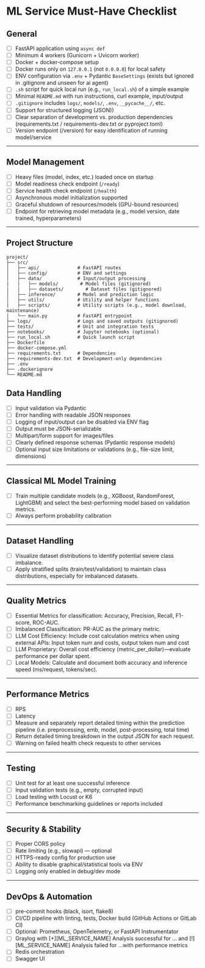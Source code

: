 # ML Service Must-Have Checklist

## General
- [ ] FastAPI application using `async def`
- [ ] Minimum 4 workers (Gunicorn + Uvicorn worker)
- [ ] Docker + docker-compose setup
- [ ] Docker runs only on `127.0.0.1` (not `0.0.0.0`) for local safety
- [ ] ENV configuration via `.env` + Pydantic `BaseSettings` (exists but ignored in .gitignore and unseen for ai agent)
- [ ] `.sh` script for quick local run (e.g., `run_local.sh`) of a simple example
- [ ] Minimal `README.md` with run instructions, curl example, input/output
- [ ] `.gitignore` includes `logs/`, `models/`, `.env`, `__pycache__/`, etc.
- [ ]  Support for structured logging (JSON))
- [ ]  Clear separation of development vs. production dependencies (requirements.txt / requirements-dev.txt or pyproject.toml)
- [ ]  Version endpoint (/version) for easy identification of running model/service

---

## Model Management
- [ ] Heavy files (model, index, etc.) loaded once on startup
- [ ] Model readiness check endpoint (`/ready`)
- [ ] Service health check endpoint (`/health`)
- [ ] Asynchronous model initialization supported
- [ ] Graceful shutdown of resources/models (GPU-bound resources)
- [ ] Endpoint for retrieving model metadata (e.g., model version, date trained, hyperparameters)

---

## Project Structure
```plaintext
project/
├── src/
│   ├── api/              # FastAPI routes
│   ├── config/           # ENV and settings
│   ├── data/             # Input/output processing
|   |   ├── models/        # Model files (gitignored)
|   |   ├── datasets/        # Dataset files (gitignored)
│   ├── inference/        # Model and prediction logic
│   ├── utils/            # Utility and helper functions
|   ├── scripts/          # Utility scripts (e.g., model download, maintenance)
│   └── main.py           # FastAPI entrypoint
├── logs/                 # Logs and saved outputs (gitignored)
├── tests/                # Unit and integration tests
├── notebooks/            # Jupyter notebooks (optional)
├── run_local.sh          # Quick launch script
├── Dockerfile
├── docker-compose.yml
├── requirements.txt      # Dependencies
├── requirements-dev.txt  # Development-only dependencies
├── .env
├── .dockerignore
└── README.md

```

## Data Handling
- [ ] Input validation via Pydantic  
- [ ] Error handling with readable JSON responses  
- [ ] Logging of input/output can be disabled via ENV flag  
- [ ] Output must be JSON-serializable  
- [ ] Multipart/form support for images/files
- [ ] Clearly defined response schemas (Pydantic response models)
- [ ] Optional input size limitations or validations (e.g., file-size limit, dimensions)

---

## Classical ML Model Training
- [ ] Train multiple candidate models (e.g., XGBoost, RandomForest, LightGBM) and select the best-performing model based on validation metrics.
- [ ] Always perform probability calibration

---

## Dataset Handling
- [ ] Visualize dataset distributions to identify potential severe class imbalance.
- [ ] Apply stratified splits (train/test/validation) to maintain class distributions, especially for imbalanced datasets.

---

## Quality Metrics
- [ ] Essential Metrics for classification: Accuracy, Precision, Recall, F1-score, ROC-AUC.
- [ ] Imbalanced Classification: PR-AUC as the primary metric.
- [ ] LLM Cost Efficiency: Include cost calculation metrics when using external APIs: Input token num and costs, output token num and cost
- [ ] LLM Proprietary: Overall cost efficiency (metric_per_dollar)—evaluate performance per dollar spent.
- [ ]  Local Models: Calculate and document both accuracy and inference speed (ms/request, tokens/sec).

---

## Performance Metrics
- [ ] RPS
- [ ] Latency
- [ ] Measure and separately report detailed timing within the prediction pipeline (i.e. preprocessing, emb, model, post-processing, total time)
- [ ]  Return detailed timing breakdown in the output JSON for each request.
- [ ]  Warning on failed health check requests to other services

---

## Testing
- [ ] Unit test for at least one successful inference  
- [ ] Input validation tests (e.g., empty, corrupted input)  
- [ ] Load testing with Locust or K6
- [ ]  Performance benchmarking guidelines or reports included

---

##  Security & Stability
- [ ] Proper CORS policy  
- [ ] Rate limiting (e.g., slowapi) — optional  
- [ ] HTTPS-ready config for production use  
- [ ] Ability to disable graphical/statistical tools via ENV  
- [ ] Logging only enabled in debug/dev mode

---

## DevOps & Automation
- [ ] pre-commit hooks (black, isort, flake8)  
- [ ] CI/CD pipeline with linting, tests, Docker build (GitHub Actions or GitLab CI)  
- [ ] Optional: Prometheus, OpenTelemetry, or FastAPI Instrumentator
- [ ] Graylog with [+][ML_SERVICE_NAME] Analysis successful for ... and [!][ML_SERVICE_NAME] Analysis failed for ...with performance metrics
- [ ] Redis orchestration
- [ ] Swagger UI
